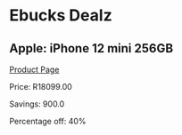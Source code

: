 
# Ebucks Dealz
## Apple: iPhone 12 mini 256GB
[Product Page](https://www.ebucks.com/web/shop/productSelected.do?prodId=1069538767&catId=1126033699)

Price: R18099.00

Savings: 900.0

Percentage off: 40%
	